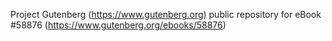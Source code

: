 Project Gutenberg (https://www.gutenberg.org) public repository for
eBook #58876 (https://www.gutenberg.org/ebooks/58876)
